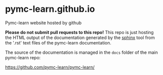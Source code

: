# pymc-learn.github.io
Pymc-learn website hosted by github

**Please do not submit pull requests to this repo!** This repo is just
hosting the HTML output of the documentation generated by the
[sphinx](http://sphinx-doc.org/) tool from the '.rst' text files of
the pymc-learn documentation.

The source of the documentation is managed in the `docs` folder of the
main pymc-learn repo:

   https://github.com/pymc-learn/pymc-learn/
   
